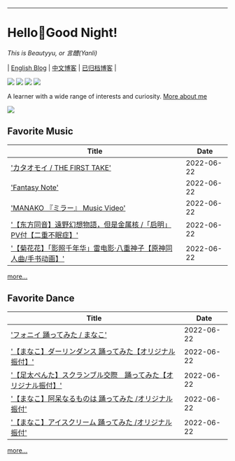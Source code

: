 ---

# Hello👋Good Night!

*This is Beautyyu, or 言醴(Yanli)*

| [English Blog](https://blog.beautyyu.one) | [中文博客](https://blog-zh.beautyyu.one) | [已归档博客](https://blogarchived.beautyyu.one) |

[![](https://camo.githubusercontent.com/db38fa14b55bc8700f7e7e120a163ddb567db899cdb9b31aa8cd69f4b53855e1/68747470733a2f2f696d672e736869656c64732e696f2f62616467652f2d456d61696c2d6332333932613f6c6f676f3d476d61696c266c6f676f436f6c6f723d7768697465267374796c653d666c61742d737175617265)](mailto://beautyyuyanli@gmail.com) [![](https://camo.githubusercontent.com/7e7d591bcb23223e983774b28272fb9436d8229eac2f58f15c4e75384849c48c/68747470733a2f2f696d672e736869656c64732e696f2f62616467652f2d4769744875622d626c61636b3f6c6f676f3d476974487562267374796c653d666c61742d737175617265)](https://github.com/beautyyuyanli) [![](https://camo.githubusercontent.com/9e318c12efb77a183c3f10ea470bdb849a1ef967d8266a04e4d6eb47fa0d2fde/68747470733a2f2f696d672e736869656c64732e696f2f62616467652f2d54656c656772616d2d3263613565303f6c6162656c436f6c6f723d666166616661266c6f676f3d54656c656772616d266c6f676f57696474683d3133267374796c653d666c61742d737175617265)](https://t.me/beautyyu) [![](https://camo.githubusercontent.com/421e5c3382eca3899066109b9dd9d2f5cd5fe381dd6fa1f69ead95b41b7652c4/68747470733a2f2f696d672e736869656c64732e696f2f62616467652f2d547769747465722d3164613166323f6c6f676f3d54776974746572266c6f676f436f6c6f723d7768697465267374796c653d666c61742d737175617265)](https://twitter.com/beautyyuyanli)

A learner with a wide range of interests and curiosity. [More about me](https://blog.beautyyu.one/profile)

![](https://github-readme-stats.vercel.app/api?username=beautyyuyanli&show_icons=true&theme=dark)

## Favorite Music

|Title|Date|
|---|---|
|['カタオモイ / THE FIRST TAKE'](https://www.youtube.com/watch?v=Opp9nqiN5m0)|2022-06-22|
|['Fantasy Note'](https://www.youtube.com/watch?v=x2DXE7Hj4mY)|2022-06-22|
|['MANAKO 『ミラー』 Music Video'](https://www.youtube.com/watch?v=JyN1ZeY3ngk)|2022-06-22|
|['【东方同音】遠野幻想物語，但是金属核 /「启明」PV付【二重不眠症】'](https://www.bilibili.com/video/av811122209)|2022-06-22|
|['【菊花花】「影照千年华」雷电影·八重神子【原神同人曲/手书动画】'](https://www.bilibili.com/video/av683262071)|2022-06-22|

[more...](https://github.com/BeautyYuYanli/beautyyuyanli/blob/master/components/music/output.md)

## Favorite Dance

|Title|Date|
|---|---|
|['フォニイ  踊ってみた / まなこ'](https://www.youtube.com/watch?v=HX2VSG55m5w)|2022-06-22|
|['【まなこ】ダーリンダンス 踊ってみた【オリジナル振付】'](https://www.youtube.com/watch?v=-1fIEB8leG0)|2022-06-22|
|['【足太ぺんた】スクランブル交際　踊ってみた【オリジナル振付】'](https://www.youtube.com/watch?v=jgzdZBzAMsU)|2022-06-22|
|['【まなこ】阿呆なるものは 踊ってみた /オリジナル振付'](https://www.youtube.com/watch?v=oqDa7DjaHJY)|2022-06-22|
|['【まなこ】アイスクリーム 踊ってみた /オリジナル振付'](https://www.youtube.com/watch?v=W5J_tz01agU)|2022-06-22|

[more...](https://github.com/BeautyYuYanli/beautyyuyanli/blob/master/components/dance/output.md)
